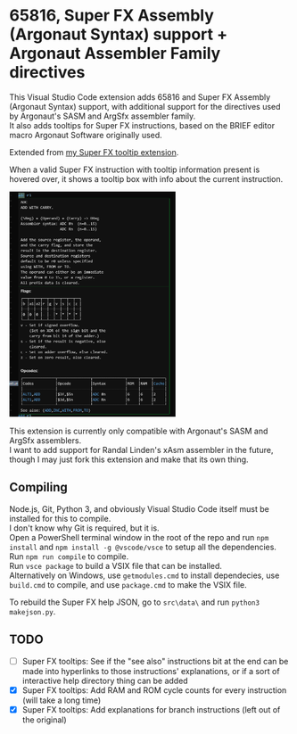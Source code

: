 # 65816, Super FX Assembly (Argonaut Syntax) support + Argonaut Assembler Family directives

This Visual Studio Code extension adds 65816 and Super FX Assembly (Argonaut Syntax) support, with additional support for the directives used by Argonaut's SASM and ArgSfx assembler family.  
It also adds tooltips for Super FX instructions, based on the BRIEF editor macro Argonaut Software originally used.  

Extended from [my Super FX tooltip extension](https://github.com/Sunlitspace542/superfxhelp-vscode).

When a valid Super FX instruction with tooltip information present is hovered over, it shows a tooltip box with info about the current instruction.  

<img src="./img/MARIOHelpExample.png" title="" alt="example.png" width="298">

This extension is currently only compatible with Argonaut's SASM and ArgSfx assemblers.  
I want to add support for Randal Linden's xAsm assembler in the future, though I may just fork this extension and make that its own thing.  

## Compiling

Node.js, Git, Python 3, and obviously Visual Studio Code itself must be installed for this to compile.  
I don't know why Git is required, but it is.  
Open a PowerShell terminal window in the root of the repo and run ``npm install`` and ``npm install -g @vscode/vsce`` to setup all the dependencies.  
Run ``npm run compile`` to compile.  
Run ``vsce package`` to build a VSIX file that can be installed.  
Alternatively on Windows, use ``getmodules.cmd`` to install dependecies, use ``build.cmd`` to compile, and use ``package.cmd`` to make the VSIX file.  

To rebuild the Super FX help JSON, go to ``src\data\`` and run ``python3 makejson.py``.  

## TODO

- [ ] Super FX tooltips: See if the "see also" instructions bit at the end can be made into hyperlinks to those instructions' explanations, or if a sort of interactive help directory thing can be added
- [x] Super FX tooltips: Add RAM and ROM cycle counts for every instruction (will take a long time)
- [x] Super FX tooltips: Add explanations for branch instructions (left out of the original)